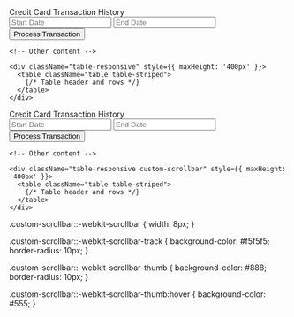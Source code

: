<div className="card">
  <div className="card-header text-dark">Credit Card Transaction History</div>
  <div className="card-body">
    <div className="d-flex justify-content-between mb-3">
      <div>
        <input type="text" className="form-control mr-2" placeholder="Start Date" />
        <input type="text" className="form-control" placeholder="End Date" />
      </div>
      <button className="btn btn-primary">Process Transaction</button>
    </div>
    
    <!-- Other content -->
    
    <div className="table-responsive" style={{ maxHeight: '400px' }}>
      <table className="table table-striped">
        {/* Table header and rows */}
      </table>
    </div>
  </div>
</div>






<div className="card">
  <div className="card-header text-dark">Credit Card Transaction History</div>
  <div className="card-body">
    <div className="d-flex justify-content-between mb-3">
      <div>
        <input type="text" className="form-control mr-2" placeholder="Start Date" />
        <input type="text" className="form-control" placeholder="End Date" />
      </div>
      <button className="btn btn-primary">Process Transaction</button>
    </div>
    
    <!-- Other content -->
    
    <div className="table-responsive custom-scrollbar" style={{ maxHeight: '400px' }}>
      <table className="table table-striped">
        {/* Table header and rows */}
      </table>
    </div>
  </div>
</div>




.custom-scrollbar::-webkit-scrollbar {
  width: 8px;
}

.custom-scrollbar::-webkit-scrollbar-track {
  background-color: #f5f5f5;
  border-radius: 10px;
}

.custom-scrollbar::-webkit-scrollbar-thumb {
  background-color: #888;
  border-radius: 10px;
}

.custom-scrollbar::-webkit-scrollbar-thumb:hover {
  background-color: #555;
}
